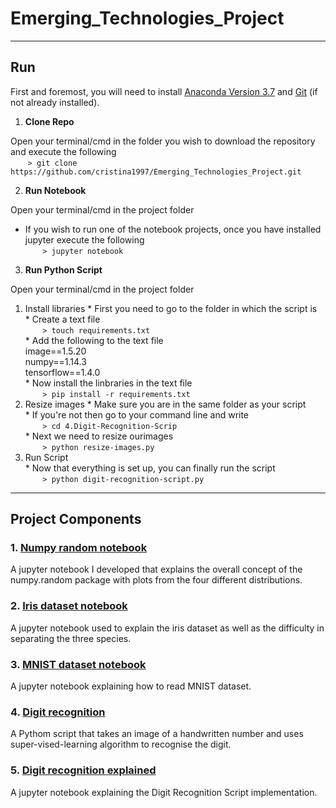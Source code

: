 # Emerging_Technologies_Project
***
## Run
First and foremost, you will need to install [Anaconda Version 3.7](https://www.anaconda.com/download/) and [Git](https://git-scm.com/book/en/v2/Getting-Started-Installing-Git) (if not already installed).

1. **Clone Repo**

Open your terminal/cmd in the folder you wish to download the repository and execute the following <br>
&nbsp;&nbsp;&nbsp;&nbsp;&nbsp;&nbsp;&nbsp;```> git clone https://github.com/cristina1997/Emerging_Technologies_Project.git```

2. **Run Notebook**

Open your terminal/cmd in the project folder <br>
* If you wish to run one of the notebook projects, once you have installed jupyter execute the following <br>
&nbsp;&nbsp;&nbsp;&nbsp;&nbsp;&nbsp;&nbsp;```> jupyter notebook```

3. **Run Python Script** 

Open your terminal/cmd in the project folder <br>
  1. Install libraries
    * First you need to go to the folder in which the script is <br>
    * Create a text file <br>
      &nbsp;&nbsp;&nbsp;&nbsp;&nbsp;&nbsp;&nbsp;```> touch requirements.txt``` <br>
    * Add the following to the text file <br>
      image==1.5.20 <br>
      numpy==1.14.3 <br>
      tensorflow==1.4.0 <br>
    * Now install the linbraries in the text file <br> 
      &nbsp;&nbsp;&nbsp;&nbsp;&nbsp;&nbsp;&nbsp;```> pip install -r requirements.txt``` <br>
   2. Resize images
    * Make sure you are in the same folder as your script <br>
    * If you're not then go to your command line and write <br>
    &nbsp;&nbsp;&nbsp;&nbsp;&nbsp;&nbsp;&nbsp;```> cd 4.Digit-Recognition-Scrip``` <br>
    * Next we need to resize ourimages <br>
      &nbsp;&nbsp;&nbsp;&nbsp;&nbsp;&nbsp;&nbsp;```> python resize-images.py``` <br>
   2. Run Script <br>
    * Now that everything is set up, you can finally run the script <br>
      &nbsp;&nbsp;&nbsp;&nbsp;&nbsp;&nbsp;&nbsp;```> python digit-recognition-script.py```

***

## Project Components
### 1. [Numpy random notebook](https://github.com/cristina1997/Emerging_Technologies_Project/blob/master/1.Numpy-Random-Notebook/numpy-random-notebook.ipynb)
A jupyter notebook I developed that explains the overall concept of the numpy.random package with plots from the four different distributions.

### 2. [Iris dataset notebook](https://github.com/cristina1997/Emerging_Technologies_Project/blob/master/2.Iris-Dataset-Notebook/iris-dataset-notebook.ipynb)
A jupyter notebook used to explain the iris dataset as well as the difficulty in separating the three species.

### 3. [MNIST dataset notebook](https://github.com/cristina1997/Emerging_Technologies_Project/blob/master/3.MNIST-Dataset-Notebook/MNIST-dataset-notebook.ipynb)
A jupyter notebook explaining how to read MNIST dataset.

### 4. [Digit recognition](https://github.com/cristina1997/Emerging_Technologies_Project/tree/master/4.Digit-Recognition-Script)
A Pythom script that takes an image of a handwritten number and uses super-vised-learning algorithm to recognise the digit.

### 5. [Digit recognition explained](https://github.com/cristina1997/Emerging_Technologies_Project/blob/master/5.Digit-Recognition-Notebook/digit-recognition-notebook.ipynb)
A jupyter notebook explaining the Digit Recognition Script implementation.
